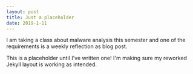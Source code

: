 ```yaml
---
layout: post
title: Just a placeholder
date: 2019-1-11
---
```


I am taking a class about malware analysis this semester and one of the requirements is a weekly reflection as blog post.<!--more-->

This is a placeholder until I've written one! I'm making sure my reworked Jekyll layout is working as intended.
